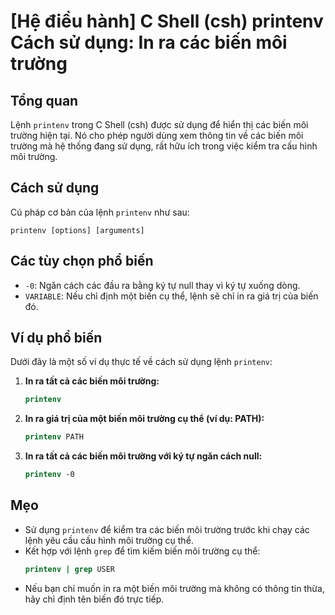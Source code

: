 # [Hệ điều hành] C Shell (csh) printenv Cách sử dụng: In ra các biến môi trường

## Tổng quan
Lệnh `printenv` trong C Shell (csh) được sử dụng để hiển thị các biến môi trường hiện tại. Nó cho phép người dùng xem thông tin về các biến môi trường mà hệ thống đang sử dụng, rất hữu ích trong việc kiểm tra cấu hình môi trường.

## Cách sử dụng
Cú pháp cơ bản của lệnh `printenv` như sau:
```
printenv [options] [arguments]
```

## Các tùy chọn phổ biến
- `-0`: Ngăn cách các đầu ra bằng ký tự null thay vì ký tự xuống dòng.
- `VARIABLE`: Nếu chỉ định một biến cụ thể, lệnh sẽ chỉ in ra giá trị của biến đó.

## Ví dụ phổ biến
Dưới đây là một số ví dụ thực tế về cách sử dụng lệnh `printenv`:

1. **In ra tất cả các biến môi trường:**
   ```csh
   printenv
   ```

2. **In ra giá trị của một biến môi trường cụ thể (ví dụ: PATH):**
   ```csh
   printenv PATH
   ```

3. **In ra tất cả các biến môi trường với ký tự ngăn cách null:**
   ```csh
   printenv -0
   ```

## Mẹo
- Sử dụng `printenv` để kiểm tra các biến môi trường trước khi chạy các lệnh yêu cầu cấu hình môi trường cụ thể.
- Kết hợp với lệnh `grep` để tìm kiếm biến môi trường cụ thể:
  ```csh
  printenv | grep USER
  ```
- Nếu bạn chỉ muốn in ra một biến môi trường mà không có thông tin thừa, hãy chỉ định tên biến đó trực tiếp.
